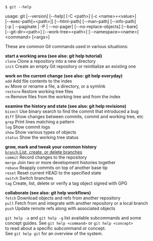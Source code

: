 `$ git --help`

usage: git [--version] [--help] [-C \<path\>] [-c \<name\>=\<value\>] \
           [--exec-path[=\<path\>]] [--html-path] [--man-path] [--info-path] \
           [-p | --paginate | -P | --no-pager] [--no-replace-objects] [--bare] \
           [--git-dir=\<path\>] [--work-tree=\<path\>] [--namespace=\<name\>] \
           \<command\> [\<args\>]

These are common Git commands used in various situations:

**start a working area (see also: git help tutorial)** \
   `clone`     Clone a repository into a new directory \
   `init`      Create an empty Git repository or reinitialize an existing one

**work on the current change (see also: git help everyday)** \
   `add`       Add file contents to the index \
   `mv`        Move or rename a file, a directory, or a symlink \
   `restore`   Restore working tree files \
   `rm`        Remove files from the working tree and from the index

**examine the history and state (see also: git help revisions)** \
   `bisect`    Use binary search to find the commit that introduced a bug \
   `diff`      Show changes between commits, commit and working tree, etc \
   `grep`      Print lines matching a pattern \
   `log`       Show commit logs \
   `show`      Show various types of objects \
   `status`    Show the working tree status

**grow, mark and tweak your common history** \
   [`branch`    List, create, or delete branches](https://mirrors.edge.kernel.org/pub/software/scm/git/docs/user-manual.html#manipulating-branches) \
   `commit`    Record changes to the repository \
   `merge`     Join two or more development histories together \
   `rebase`    Reapply commits on top of another base tip \
   `reset`     Reset current HEAD to the specified state \
   `switch`    Switch branches \
   `tag`       Create, list, delete or verify a tag object signed with GPG

**collaborate (see also: git help workflows)** \
   `fetch`     Download objects and refs from another repository \
   `pull`      Fetch from and integrate with another repository or a local branch \
   `push`      Update remote refs along with associated objects

`git help -a` and `git help -g` list available subcommands and some \
concept guides. See `git help <command>` or `git help <concept>` \
to read about a specific subcommand or concept. \
See `git help git` for an overview of the system.